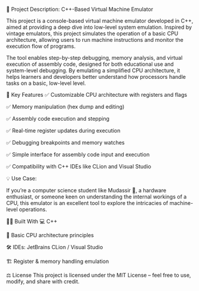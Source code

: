 📜 Project Description: C++-Based Virtual Machine Emulator

This project is a console-based virtual machine emulator developed in C++, aimed at providing a deep dive into low-level system emulation. Inspired by vintage emulators, this project simulates the operation of a basic CPU architecture, allowing users to run machine instructions and monitor the execution flow of programs.

The tool enables step-by-step debugging, memory analysis, and virtual execution of assembly code, designed for both educational use and system-level debugging. By emulating a simplified CPU architecture, it helps learners and developers better understand how processors handle tasks on a basic, low-level level.

🔧 Key Features ✅ Customizable CPU architecture with registers and flags

✅ Memory manipulation (hex dump and editing)

✅ Assembly code execution and stepping

✅ Real-time register updates during execution

✅ Debugging breakpoints and memory watches

✅ Simple interface for assembly code input and execution

✅ Compatibility with C++ IDEs like CLion and Visual Studio

💡 Use Case:

If you’re a computer science student like Mudassir 💙, a hardware enthusiast, or someone keen on understanding the internal workings of a CPU, this emulator is an excellent tool to explore the intricacies of machine-level operations.

👨‍💻 Built With 💻 C++

🧠 Basic CPU architecture principles

🛠️ IDEs: JetBrains CLion / Visual Studio

🏗️ Register & memory handling emulation

⚖️ License This project is licensed under the MIT License – feel free to use, modify, and share with credit.

